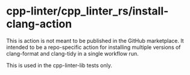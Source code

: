# cpp-linter/cpp_linter_rs/install-clang-action

This is action is not meant to be published in the GitHub marketplace.
It intended to be a repo-specific action for installing multiple versions of
clang-format and clang-tidy in a single workflow run.

This is used in the cpp-linter-lib tests only.
